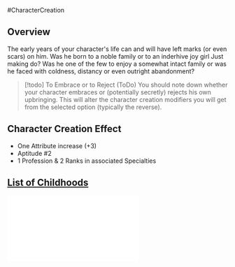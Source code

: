 #CharacterCreation 
## Overview
The early years of your character's life can and will have left marks (or even scars) on him. Was he born to a noble family or to an inderhive joy girl Just making do? Was he one of the few to enjoy a somewhat intact family or was he faced with coldness, distancy or even outright abandonment?

> [!todo] To Embrace or to Reject (ToDo)
> You should note down whether your character embraces or (potentially secretly) rejects his own upbringing. This will alter the character creation modifiers you will get from the selected option (typically the reverse).


## Character Creation Effect
* One Attribute increase (+3)
* Aptitude #2
* 1 Profession & 2 Ranks in associated Specialties
## [List of Childhoods](</LifePath/Childhood/List%20of%20Childhoods.md>)
![](</LifePath/Childhood/List%20of%20Childhoods.md>)